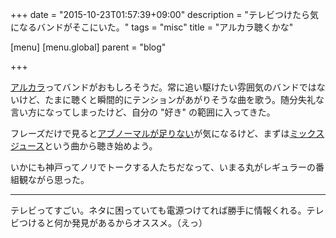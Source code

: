 +++
date = "2015-10-23T01:57:39+09:00"
description = "テレビつけたら気になるバンドがそこにいた。"
tags = "misc"
title = "アルカラ聴くかな"

[menu]
  [menu.global]
    parent = "blog"

+++

[アルカラ](https://www.youtube.com/channel/UCgeAJ43d3Ec835fYhytYvPQ)ってバンドがおもしろそうだ。常に追い駆けたい雰囲気のバンドではないけど、たまに聴くと瞬間的にテンションがあがりそうな曲を歌う。随分失礼な言い方になってしまったけど、自分の "好き" の範囲に入ってきた。

フレーズだけで見ると[アブノーマルが足りない](https://www.youtube.com/watch?v=dFeb2LLMp4A)が気になるけど、まずは[ミックスジュース](https://www.youtube.com/watch?v=6iiz9-1jImY)という曲から聴き始めよう。

いかにも神戸ってノリでトークする人たちだなって、いまる丸がレギュラーの番組観ながら思った。

---

テレビってすごい。ネタに困っていても電源つけてれば勝手に情報くれる。テレビつけると何か発見があるからオススメ。（えっ）
